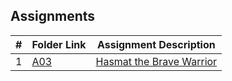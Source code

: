 ## Assignments

|  #  | Folder Link                            | Assignment Description                               |
| :-: | -------------------------------------- | ---------------------------------------------------- |
|  1  | [A03](./A03/p10055/README.md) | [Hasmat the Brave Warrior](./A03/README.md) |
